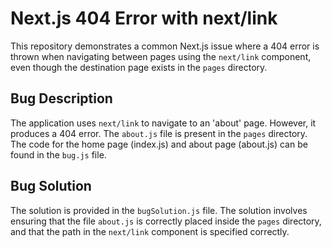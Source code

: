 # Next.js 404 Error with next/link

This repository demonstrates a common Next.js issue where a 404 error is thrown when navigating between pages using the `next/link` component, even though the destination page exists in the `pages` directory.

## Bug Description
The application uses `next/link` to navigate to an 'about' page. However, it produces a 404 error. The `about.js` file is present in the `pages` directory. The code for the home page (index.js) and about page (about.js) can be found in the `bug.js` file.

## Bug Solution
The solution is provided in the `bugSolution.js` file. The solution involves ensuring that the file `about.js` is correctly placed inside the `pages` directory, and that the path in the `next/link` component is specified correctly.
